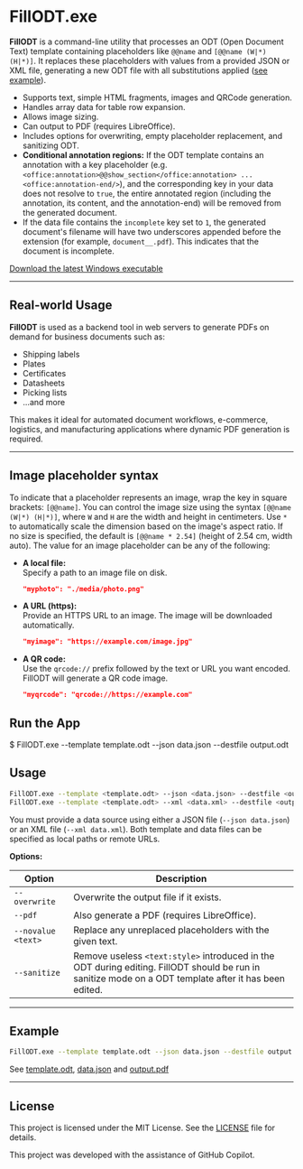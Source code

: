 # FillODT.exe

**FillODT** is a command-line utility that processes an ODT (Open Document Text) template containing placeholders like `@@name` and `[@@name (W|*) (H|*)]`. It replaces these placeholders with values from a provided JSON or XML file, generating a new ODT file with all substitutions applied ([see example](#example)).

- Supports text, simple HTML fragments, images and QRCode generation.
- Handles array data for table row expansion.
- Allows image sizing.
- Can output to PDF (requires LibreOffice).
- Includes options for overwriting, empty placeholder replacement, and sanitizing ODT.
- **Conditional annotation regions:** If the ODT template contains an annotation with a key placeholder (e.g. `<office:annotation>@@show_section</office:annotation> ... <office:annotation-end/>`), and the corresponding key in your data does not resolve to `true`, the entire annotated region (including the annotation, its content, and the annotation-end) will be removed from the generated document.
- If the data file contains the `incomplete` key set to `1`, the generated document's filename will have two underscores appended before the extension (for example, `document__.pdf`). This indicates that the document is incomplete.

[Download the latest Windows executable](https://github.com/keyvisions/FillODT/releases/latest)

---

## Real-world Usage

**FillODT** is used as a backend tool in web servers to generate PDFs on demand for business documents such as:

- Shipping labels
- Plates
- Certificates
- Datasheets
- Picking lists
- ...and more

This makes it ideal for automated document workflows, e-commerce, logistics, and manufacturing applications where dynamic PDF generation is required.

---

## Image placeholder syntax

To indicate that a placeholder represents an image, wrap the key in square brackets: `[@@name]`. You can control the image size using the syntax `[@@name (W|*) (H|*)]`, where `W` and `H` are the width and height in centimeters. Use `*` to automatically scale the dimension based on the image's aspect ratio. If no size is specified, the default is `[@@name * 2.54]` (height of 2.54 cm, width auto). The value for an image placeholder can be any of the following:

- **A local file:**  
  Specify a path to an image file on disk.
  ```json
  "myphoto": "./media/photo.png"
  ```

- **A URL (https):**  
  Provide an HTTPS URL to an image. The image will be downloaded automatically.
  ```json
  "myimage": "https://example.com/image.jpg"
  ```

- **A QR code:**  
  Use the `qrcode://` prefix followed by the text or URL you want encoded. FillODT will generate a QR code image.
  ```json
  "myqrcode": "qrcode://https://example.com"
  ```

## Run the App
$ FillODT.exe --template template.odt --json data.json --destfile output.odt

## Usage

```sh
FillODT.exe --template <template.odt> --json <data.json> --destfile <output.odt> [options]
FillODT.exe --template <template.odt> --xml <data.xml> --destfile <output.odt> [options]
```

You must provide a data source using either a JSON file (`--json data.json`) or an XML file (`--xml data.xml`). Both template and data files can be specified as local paths or remote URLs.

**Options:**

| Option                   | Description                                                                                      |
|--------------------------|--------------------------------------------------------------------------------------------------|
| `--overwrite`            | Overwrite the output file if it exists.                                                          |
| `--pdf`                  | Also generate a PDF (requires LibreOffice).                                                      |
| `--novalue <text>`       | Replace any unreplaced placeholders with the given text.                                         |
| `--sanitize`             | Remove useless `<text:style>` introduced in the ODT during editing. FillODT should be run in sanitize mode on a ODT template after it has been edited. |

---

## Example

```sh
FillODT.exe --template template.odt --json data.json --destfile output.odt --pdf
```

See [template.odt](https://github.com/keyvisions/FillODT/blob/master/template.odt), [data.json](https://github.com/keyvisions/FillODT/blob/master/data.json) and [output.pdf](https://github.com/keyvisions/FillODT/blob/master/output.pdf)

---

## License

This project is licensed under the MIT License. See the [LICENSE](LICENSE) file for details.

This project was developed with the assistance of GitHub Copilot.
